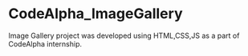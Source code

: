 # CodeAlpha_ImageGallery
Image Gallery project was developed using HTML,CSS,JS as a part of CodeAlpha internship.
